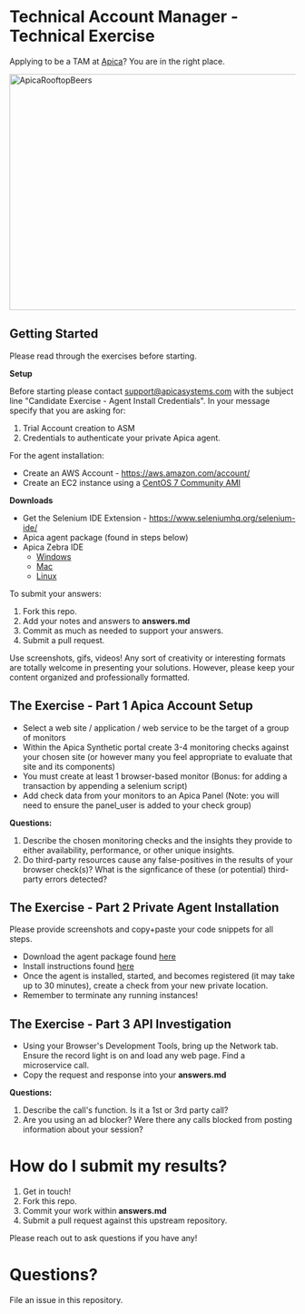 # Technical Account Manager - Technical Exercise

Applying to be a TAM at [Apica](https://apicasystems.com)? You are in the right place. 

<img src="https://files.apicasystem.com/HiringEngineersUS/Apica+Rooftop+Meetup.jpeg" width="625px" height="415" alt="ApicaRooftopBeers" title="Apica Team on our Santa Monica rooftop">



## Getting Started

Please read through the exercises before starting.



**Setup**

Before starting please contact support@apicasystems.com with the subject line "Candidate Exercise - Agent Install Credentials".  In your message specify that you are asking for:
1) Trial Account creation to ASM 
2) Credentials to authenticate your private Apica agent.

For the agent installation:
- Create an AWS Account - https://aws.amazon.com/account/
- Create an EC2 instance using a [CentOS 7 Community AMI](https://aws.amazon.com/marketplace/pp/B00O7WM7QW?ref=cns_srchrow)

**Downloads**

* Get the Selenium IDE Extension - https://www.seleniumhq.org/selenium-ide/
* Apica agent package (found in steps below)
* Apica Zebra IDE
	- [Windows](https://apica-packages.s3.eu-central-1.amazonaws.com/current/ast/0.4.6/windows/2012r2/ast-0.4.6-332-x64.msi)
	- [Mac](https://apica-packages.s3.eu-central-1.amazonaws.com/current/ast/0.4.6/mac_os_x/10.10/ast-0.4.6-216.dmg)
	- [Linux](https://apica-packages.s3.eu-central-1.amazonaws.com/current/ast/0.4.6/ubuntu/14.04/ast_0.4.6-56_amd64.deb)


To submit your answers:

1. Fork this repo.
2. Add your notes and answers to **answers.md**
3. Commit as much as needed to support your answers.
4. Submit a pull request.

Use screenshots, gifs, videos! Any sort of creativity or interesting formats are totally welcome in presenting your solutions.  However, please keep your content organized and professionally formatted.


## The Exercise - Part 1 Apica Account Setup

- Select a web site / application / web service to be the target of a group of monitors
- Within the Apica Synthetic portal create 3-4 monitoring checks against your chosen site (or however many you feel appropriate to evaluate that site and its components)
- You must create at least 1 browser-based monitor  (Bonus: for adding a transaction by appending a selenium script)
- Add check data from your monitors to an Apica Panel (Note: you will need to ensure the panel_user is added to your check group)

**Questions:**
1. Describe the chosen monitoring checks and the insights they provide to either availability, performance, or other unique insights.
2. Do third-party resources cause any false-positives in the results of your browser check(s)?  What is the signficance of these (or potential) third-party errors detected?


## The Exercise - Part 2 Private Agent Installation

Please provide screenshots and copy+paste your code snippets for all steps.

- Download the agent package found [here](https://apica-packages.s3.eu-central-1.amazonaws.com/current/asm-browser-agent/1.2.2/el/7/asm-browser-agent-1.2.2-1.el7.x86_64.rpm)
- Install instructions found [here](https://files.apicasystem.com/se/ASM+Agent+Installation+Manual+-+CentOS7.pdf)
- Once the agent is installed, started, and becomes registered (it may take up to 30 minutes), create a check from your new private location.
- Remember to terminate any running instances!



## The Exercise - Part 3 API Investigation

- Using your Browser's Development Tools, bring up the Network tab.  Ensure the record light is on and load any web page. Find a microservice call.
- Copy the request and response into your **answers.md** 

**Questions:**
1. Describe the call's function. Is it a 1st or 3rd party call?
2. Are you using an ad blocker?  Were there any calls blocked from posting information about your session?




# How do I submit my results?

1. Get in touch!
2. Fork this repo.
3. Commit your work within **answers.md**
4. Submit a pull request against this upstream repository.

Please reach out to ask questions if you have any!  

# Questions?
File an issue in this repository.
